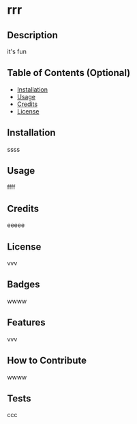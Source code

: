 # rrr

## Description
it's fun


## Table of Contents (Optional)
- [Installation](#installation)
- [Usage](#usage)
- [Credits](#credits)
- [License](#license)

## Installation
ssss

## Usage
ffff

## Credits
eeeee

## License
vvv

## Badges
wwww

## Features
vvv

## How to Contribute
wwww

## Tests
ccc

